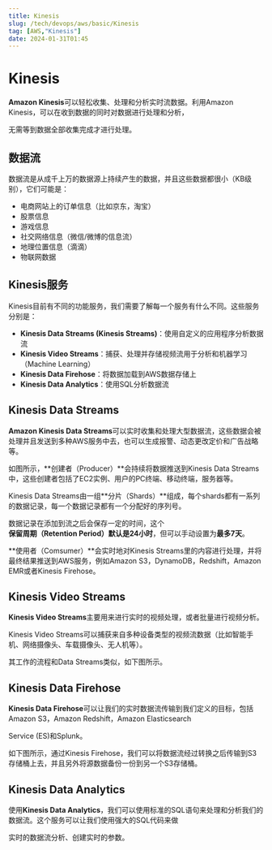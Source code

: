 ```yaml
---
title: Kinesis
slug: /tech/devops/aws/basic/Kinesis
tag: [AWS,"Kinesis"]
date: 2024-01-31T01:45
---
```

# Kinesis

**Amazon Kinesis**可以轻松收集、处理和分析实时流数据。利用Amazon Kinesis，可以在收到数据的同时对数据进行处理和分析，

无需等到数据全部收集完成才进行处理。

## 数据流

数据流是从成千上万的数据源上持续产生的数据，并且这些数据都很小（KB级别），它们可能是：

- 电商网站上的订单信息（比如京东，淘宝）
- 股票信息
- 游戏信息
- 社交网络信息（微信/微博的信息流）
- 地理位置信息（滴滴）
- 物联网数据

## Kinesis服务

Kinesis目前有不同的功能服务，我们需要了解每一个服务有什么不同。这些服务分别是：

- **Kinesis Data Streams (Kinesis Streams)**：使用自定义的应用程序分析数据流
- **Kinesis Video Streams**：捕获、处理并存储视频流用于分析和机器学习（Machine Learning）
- **Kinesis Data Firehose**：将数据加载到AWS数据存储上
- **Kinesis Data Analytics**：使用SQL分析数据流

## Kinesis Data Streams

**Amazon Kinesis Data Streams**可以实时收集和处理大型数据流，这些数据会被处理并且发送到多种AWS服务中去，也可以生成报警、动态更改定价和广告战略等。

如图所示，**创建者（Producer）**会持续将数据推送到Kinesis Data Streams中，这些创建者包括了EC2实例、用户的PC终端、移动终端，服务器等。

Kinesis Data Streams由一组**分片（Shards）**组成，每个shards都有一系列的数据记录，每一个数据记录都有一个分配好的序列号。

数据记录在添加到流之后会保存一定的时间，这个**保留周期（Retention Period）**默认是**24小时**，但可以手动设置为**最多7天**。

**使用者（Comsumer）**会实时地对Kinesis Streams里的内容进行处理，并将最终结果推送到AWS服务，例如Amazon S3，DynamoDB，Redshift，Amazon EMR或者Kinesis Firehose。

## Kinesis Video Streams

**Kinesis Video Streams**主要用来进行实时的视频处理，或者批量进行视频分析。

Kinesis Video Streams可以捕获来自多种设备类型的视频流数据（比如智能手机、网络摄像头、车载摄像头、无人机等）。

其工作的流程和Data Streams类似，如下图所示。

## Kinesis Data Firehose

**Kinesis Data Firehose**可以让我们的实时数据流传输到我们定义的目标，包括Amazon S3，Amazon Redshift，Amazon Elasticsearch 

Service (ES)和Splunk。

如下图所示，通过Kinesis Firehose，我们可以将数据流经过转换之后传输到S3存储桶上去，并且另外将源数据备份一份到另一个S3存储桶。

## Kinesis Data Analytics

使用**Kinesis Data Analytics**，我们可以使用标准的SQL语句来处理和分析我们的数据流。这个服务可以让我们使用强大的SQL代码来做

实时的数据流分析、创建实时的参数。